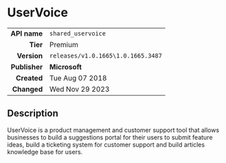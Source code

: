 # UserVoice
| | |
|-:|-|
|**API name**|`shared_uservoice`|
|**Tier**|Premium|
|**Version**|`releases/v1.0.1665\1.0.1665.3487`|
|**Publisher**|**Microsoft**|
|**Created**|Tue Aug 07 2018|
|**Changed**|Wed Nov 29 2023|

## Description
UserVoice is a product management and customer support tool that allows businesses to build a suggestions portal for their users to submit feature ideas, build a ticketing system for customer support and build articles knowledge base for users.
